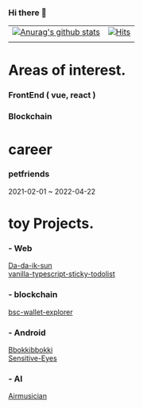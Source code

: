 ### Hi there 👋
| | |
|------|---|
|[![Anurag's github stats](https://github-readme-stats.vercel.app/api?username=parkjunoo)](https://github.com/anuraghazra/github-readme-stats)|[![Hits](https://hits.seeyoufarm.com/api/count/incr/badge.svg?url=https%3A%2F%2Fgithub.com%2Fparkjunoo&count_bg=%230EB615&title_bg=%23555555&icon=&icon_color=%23E7E7E7&title=hits&edge_flat=false)](https://hits.seeyoufarm.com)|
| | |
# Areas of interest.
### FrontEnd ( vue, react )
### Blockchain
#

# career
### petfriends 
2021-02-01 ~ 2022-04-22
#

# toy Projects.
### - Web <br/>
[Da-da-ik-sun](https://github.com/parkjunoo/the-more-the-better)<br/>
[vanilla-typescript-sticky-todolist](https://github.com/parkjunoo/vanilla-typescript-postit)
### - blockchain
[bsc-wallet-explorer](https://github.com/parkjunoo/BSC-wallet-explorer)
### - Android <br/>
[Bbokkibbokki](https://github.com/parkjunoo/bbokkibbokki)<br/>
[Sensitive-Eyes](https://github.com/parkjunoo/Sensitive-Eyes)
### - AI
[Airmusician](https://github.com/ansgml9884/air-musician)
#
